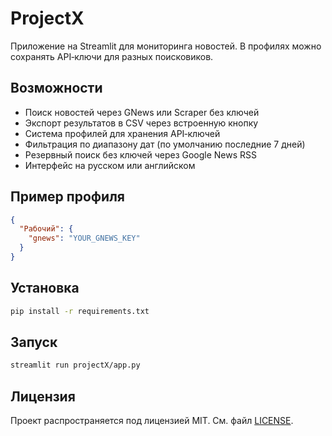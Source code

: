 # ProjectX

Приложение на Streamlit для мониторинга новостей.
В профилях можно сохранять API‑ключи для разных поисковиков.

## Возможности
* Поиск новостей через GNews или Scraper без ключей
* Экспорт результатов в CSV через встроенную кнопку
* Система профилей для хранения API‑ключей
* Фильтрация по диапазону дат (по умолчанию последние 7 дней)
* Резервный поиск без ключей через Google News RSS
* Интерфейс на русском или английском

## Пример профиля

```json
{
  "Рабочий": {
    "gnews": "YOUR_GNEWS_KEY"
  }
}
```

## Установка

```bash
pip install -r requirements.txt
```

## Запуск

```bash
streamlit run projectX/app.py
```

## Лицензия

Проект распространяется под лицензией MIT. См. файл [LICENSE](LICENSE).
